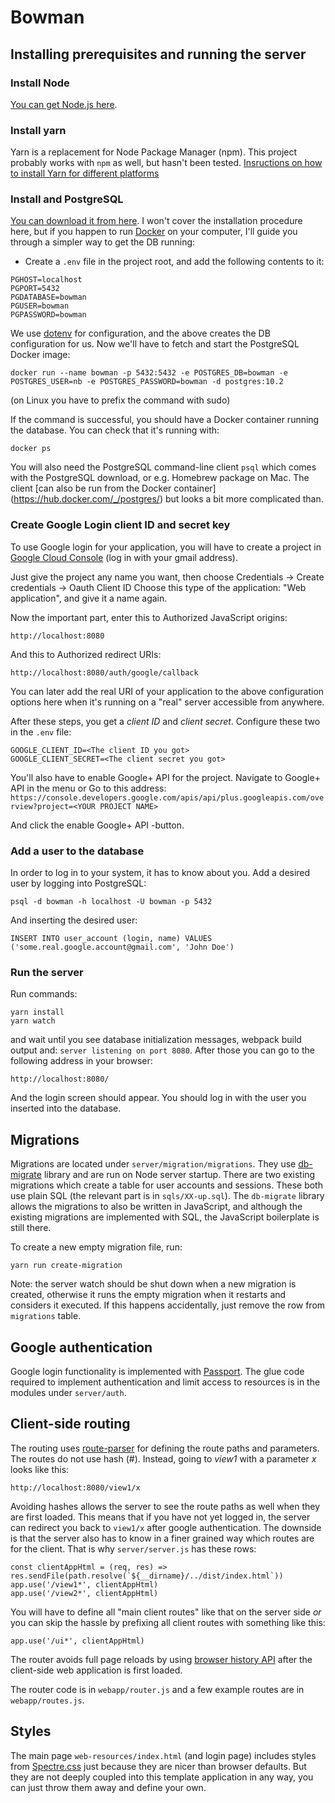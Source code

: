 # Bowman

## Installing prerequisites and running the server

### Install Node

[You can get Node.js here](https://nodejs.org/en/).

### Install yarn

Yarn is a replacement for Node Package Manager (npm). This project probably works
with `npm` as well, but hasn't been tested.
[Insructions on how to install Yarn for different platforms](https://yarnpkg.com/en/docs/install)

### Install and PostgreSQL

[You can download it from here](https://www.postgresql.org/). I won't cover the
installation procedure here, but if you happen to run [Docker](https://www.docker.com/)
on your computer, I'll guide you through a simpler way to get the DB running:

* Create a `.env` file in the project root, and add the following contents to it:

```
PGHOST=localhost
PGPORT=5432
PGDATABASE=bowman
PGUSER=bowman
PGPASSWORD=bowman
```

We use [dotenv](https://github.com/motdotla/dotenv) for configuration, and the above
creates the DB configuration for us. Now we'll have to fetch and start the PostgreSQL
Docker image:

```docker run --name bowman -p 5432:5432 -e POSTGRES_DB=bowman -e POSTGRES_USER=nb -e POSTGRES_PASSWORD=bowman -d postgres:10.2```

(on Linux you have to prefix the command with sudo)

If the command is successful, you should have a Docker container running the database. You can check that 
it's running with:

```docker ps```

You will also need the PostgreSQL command-line client `psql`  which comes with the PostgreSQL
download, or e.g. Homebrew package on Mac. The client [can also be run from the Docker container]
(https://hub.docker.com/_/postgres/) but looks a bit more complicated than.

### Create Google Login client ID and secret key

To use Google login for your application, you will have to create a project in
[Google Cloud Console](https://console.cloud.google.com) (log in with your gmail address).

Just give the project any name you want, then choose Credentials -> Create credentials -> Oauth Client ID
Choose this type of the application: "Web application", and give it a name again.

Now the important part, enter this to Authorized JavaScript origins:

`http://localhost:8080`

And this to Authorized redirect URIs:

`http://localhost:8080/auth/google/callback`

You can later add the real URI of your application to the above configuration options here 
when it's running on a "real" server accessible from anywhere.

After these steps, you get a _client ID_ and _client secret_. Configure these two in the 
 `.env` file:

``` 
GOOGLE_CLIENT_ID=<The client ID you got>
GOOGLE_CLIENT_SECRET=<The client secret you got>
```

You'll also have to enable Google+ API for the project. Navigate to Google+ API in the menu or
Go to this address:
`https://console.developers.google.com/apis/api/plus.googleapis.com/overview?project=<YOUR PROJECT NAME>`

And click the enable Google+ API -button.

### Add a user to the database

In order to log in to your system, it has to know about you. Add a desired user by logging into PostgreSQL:

```
psql -d bowman -h localhost -U bowman -p 5432
```

And inserting the desired user:

```
INSERT INTO user_account (login, name) VALUES ('some.real.google.account@gmail.com', 'John Doe')
```

### Run the server

Run commands:

```
yarn install
yarn watch
```

and wait until you see database initialization messages, webpack build
output and: `server listening on port 8080`. After those you can go to the following address in your
browser:

`http://localhost:8080/`

And the login screen should appear. You should log in with the user you inserted into the database.


## Migrations

Migrations are located under `server/migration/migrations`. They use [db-migrate](https://www.npmjs.com/package/db-migrate)
library and are run on Node server startup. There are two existing migrations which create
a table for user accounts and sessions. These both use plain SQL (the relevant part is in `sqls/XX-up.sql`). The `db-migrate` library
allows the migrations to also be written in JavaScript, and although the existing migrations are implemented with SQL, the
JavaScript boilerplate is still there. 

To create a new empty migration file, run:

```
yarn run create-migration
``` 

Note: the server watch should be shut down when a new migration is created, otherwise it runs the empty migration when it restarts
and considers it executed. If this happens accidentally, just remove the row from `migrations` table.

## Google authentication

Google login functionality is implemented with [Passport](http://www.passportjs.org/docs/). The glue code required to
implement authentication and limit access to resources is in the modules under `server/auth`.

## Client-side routing

The routing uses [route-parser](https://github.com/rcs/route-parser) for defining the route paths and parameters. 
The routes do not use hash (#). Instead, going to _view1_ with a parameter _x_ looks like this:

```http://localhost:8080/view1/x```

Avoiding hashes allows the server to see the route paths as well when they are first loaded. This means that if 
you have not yet logged in, the server can redirect you back to `view1/x` after google authentication. The downside
is that the server also has to know in a finer grained way which routes are for the client. That is why `server/server.js`
has these rows:

```
const clientAppHtml = (req, res) => res.sendFile(path.resolve(`${__dirname}/../dist/index.html`))
app.use('/view1*', clientAppHtml)
app.use('/view2*', clientAppHtml)
``` 

You will have to define all "main client routes" like that on the server side _or_ you can skip the hassle 
by prefixing all client routes with something like this:

```
app.use('/ui*', clientAppHtml)

```

The router avoids full page reloads by using [browser history API](https://developer.mozilla.org/en-US/docs/Web/API/History_API) 
after the client-side web application is first loaded.

The router code is in `webapp/router.js` and a few example routes are in `webapp/routes.js`. 

## Styles

The main page `web-resources/index.html` (and login page) includes styles from 
[Spectre.css](https://picturepan2.github.io/spectre/getting-started.html)
just because they are nicer than browser defaults. But they are not deeply coupled into this template application in 
any way, you can just throw them away and define your own.
